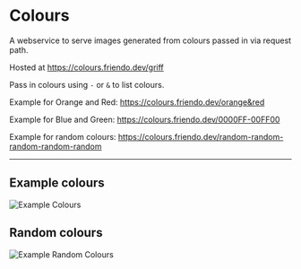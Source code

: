 # Colours

A webservice to serve images generated from colours passed in via request path.

Hosted at https://colours.friendo.dev/griff

Pass in colours using `-` or `&` to list colours.

Example for Orange and Red:
https://colours.friendo.dev/orange&red

Example for Blue and Green:
https://colours.friendo.dev/0000FF-00FF00

Example for random colours:
https://colours.friendo.dev/random-random-random-random-random

---

## Example colours
<img src="https://colours.friendo.dev/red-green-blue-orange-yellow" alt="Example Colours">

## Random colours
<img src="https://colours.friendo.dev/random-random-random-random-random" alt="Example Random Colours">
